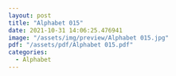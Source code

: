 ```yaml
---
layout: post
title: "Alphabet 015"
date: 2021-10-31 14:06:25.476941
image: "/assets/img/preview/Alphabet 015.jpg"
pdf: "/assets/pdf/Alphabet 015.pdf"
categories:
  - Alphabet 
---
```

